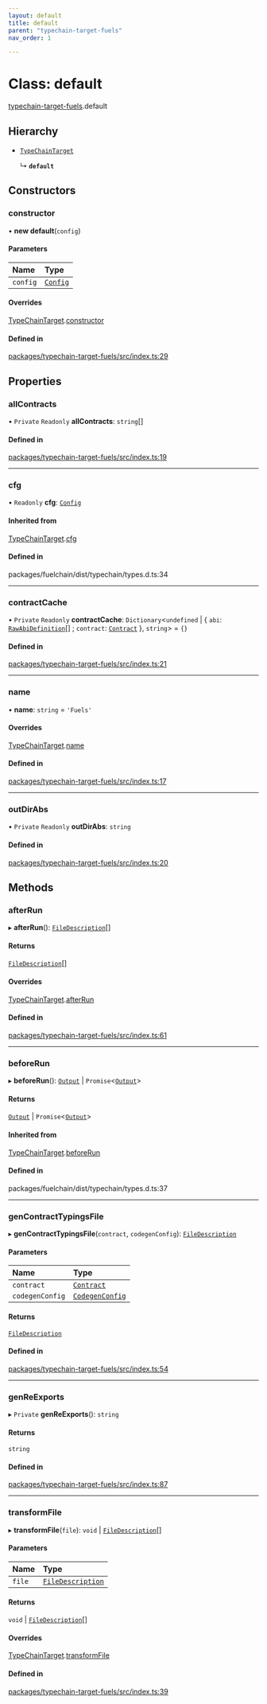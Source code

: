 ```yaml
---
layout: default
title: default
parent: "typechain-target-fuels"
nav_order: 1

---
```


# Class: default

[typechain-target-fuels](../index.md).default

## Hierarchy

- [`TypeChainTarget`](internal-TypeChainTarget.md)

  ↳ **`default`**

## Constructors

### constructor

• **new default**(`config`)

#### Parameters

| Name | Type |
| :------ | :------ |
| `config` | [`Config`](../interfaces/internal-Config.md) |

#### Overrides

[TypeChainTarget](internal-TypeChainTarget.md).[constructor](internal-TypeChainTarget.md#constructor)

#### Defined in

[packages/typechain-target-fuels/src/index.ts:29](https://github.com/FuelLabs/fuels-ts/blob/master/packages/typechain-target-fuels/src/index.ts#L29)

## Properties

### allContracts

• `Private` `Readonly` **allContracts**: `string`[]

#### Defined in

[packages/typechain-target-fuels/src/index.ts:19](https://github.com/FuelLabs/fuels-ts/blob/master/packages/typechain-target-fuels/src/index.ts#L19)

___

### cfg

• `Readonly` **cfg**: [`Config`](../interfaces/internal-Config.md)

#### Inherited from

[TypeChainTarget](internal-TypeChainTarget.md).[cfg](internal-TypeChainTarget.md#cfg)

#### Defined in

packages/fuelchain/dist/typechain/types.d.ts:34

___

### contractCache

• `Private` `Readonly` **contractCache**: `Dictionary`<`undefined` \| { `abi`: [`RawAbiDefinition`](../interfaces/internal-RawAbiDefinition.md)[] ; `contract`: [`Contract`](../interfaces/internal-Contract.md)  }, `string`\> = `{}`

#### Defined in

[packages/typechain-target-fuels/src/index.ts:21](https://github.com/FuelLabs/fuels-ts/blob/master/packages/typechain-target-fuels/src/index.ts#L21)

___

### name

• **name**: `string` = `'Fuels'`

#### Overrides

[TypeChainTarget](internal-TypeChainTarget.md).[name](internal-TypeChainTarget.md#name)

#### Defined in

[packages/typechain-target-fuels/src/index.ts:17](https://github.com/FuelLabs/fuels-ts/blob/master/packages/typechain-target-fuels/src/index.ts#L17)

___

### outDirAbs

• `Private` `Readonly` **outDirAbs**: `string`

#### Defined in

[packages/typechain-target-fuels/src/index.ts:20](https://github.com/FuelLabs/fuels-ts/blob/master/packages/typechain-target-fuels/src/index.ts#L20)

## Methods

### afterRun

▸ **afterRun**(): [`FileDescription`](../interfaces/internal-FileDescription.md)[]

#### Returns

[`FileDescription`](../interfaces/internal-FileDescription.md)[]

#### Overrides

[TypeChainTarget](internal-TypeChainTarget.md).[afterRun](internal-TypeChainTarget.md#afterrun)

#### Defined in

[packages/typechain-target-fuels/src/index.ts:61](https://github.com/FuelLabs/fuels-ts/blob/master/packages/typechain-target-fuels/src/index.ts#L61)

___

### beforeRun

▸ **beforeRun**(): [`Output`](../namespaces/internal.md#output) \| `Promise`<[`Output`](../namespaces/internal.md#output)\>

#### Returns

[`Output`](../namespaces/internal.md#output) \| `Promise`<[`Output`](../namespaces/internal.md#output)\>

#### Inherited from

[TypeChainTarget](internal-TypeChainTarget.md).[beforeRun](internal-TypeChainTarget.md#beforerun)

#### Defined in

packages/fuelchain/dist/typechain/types.d.ts:37

___

### genContractTypingsFile

▸ **genContractTypingsFile**(`contract`, `codegenConfig`): [`FileDescription`](../interfaces/internal-FileDescription.md)

#### Parameters

| Name | Type |
| :------ | :------ |
| `contract` | [`Contract`](../interfaces/internal-Contract.md) |
| `codegenConfig` | [`CodegenConfig`](../interfaces/internal-CodegenConfig.md) |

#### Returns

[`FileDescription`](../interfaces/internal-FileDescription.md)

#### Defined in

[packages/typechain-target-fuels/src/index.ts:54](https://github.com/FuelLabs/fuels-ts/blob/master/packages/typechain-target-fuels/src/index.ts#L54)

___

### genReExports

▸ `Private` **genReExports**(): `string`

#### Returns

`string`

#### Defined in

[packages/typechain-target-fuels/src/index.ts:87](https://github.com/FuelLabs/fuels-ts/blob/master/packages/typechain-target-fuels/src/index.ts#L87)

___

### transformFile

▸ **transformFile**(`file`): `void` \| [`FileDescription`](../interfaces/internal-FileDescription.md)[]

#### Parameters

| Name | Type |
| :------ | :------ |
| `file` | [`FileDescription`](../interfaces/internal-FileDescription.md) |

#### Returns

`void` \| [`FileDescription`](../interfaces/internal-FileDescription.md)[]

#### Overrides

[TypeChainTarget](internal-TypeChainTarget.md).[transformFile](internal-TypeChainTarget.md#transformfile)

#### Defined in

[packages/typechain-target-fuels/src/index.ts:39](https://github.com/FuelLabs/fuels-ts/blob/master/packages/typechain-target-fuels/src/index.ts#L39)
